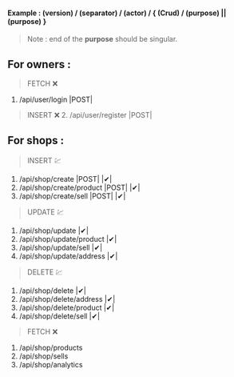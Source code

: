 #### Example : (version) / (separator) / (actor) / { (Crud) / (purpose) || (purpose) }

> Note : end of the **purpose** should be singular.

## For owners :

> FETCH ❌

1. /api/user/login |POST|

> INSERT ❌ 2. /api/user/register |POST|

## For shops :

> INSERT 💹

1. /api/shop/create |POST| |✔|
2. /api/shop/create/product |POST| |✔|
3. /api/shop/create/sell |POST| |✔|

> UPDATE 💹

1. /api/shop/update |✔|
2. /api/shop/update/product |✔|
3. /api/shop/update/sell |✔|
4. /api/shop/update/address |✔|

> DELETE 💹

1. /api/shop/delete |✔|
2. /api/shop/delete/address |✔|
3. /api/shop/delete/product |✔|
4. /api/shop/delete/sell |✔|

> FETCH ❌

1. /api/shop/products
2. /api/shop/sells
3. /api/shop/analytics
